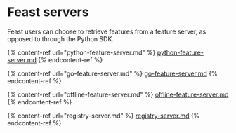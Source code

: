 # Feast servers

Feast users can choose to retrieve features from a feature server, as opposed to through the Python SDK.

{% content-ref url="python-feature-server.md" %}
[python-feature-server.md](python-feature-server.md)
{% endcontent-ref %}

{% content-ref url="go-feature-server.md" %}
[go-feature-server.md](go-feature-server.md)
{% endcontent-ref %}

{% content-ref url="offline-feature-server.md" %}
[offline-feature-server.md](offline-feature-server.md)
{% endcontent-ref %}

{% content-ref url="registry-server.md" %}
[registry-server.md](registry-server.md)
{% endcontent-ref %}